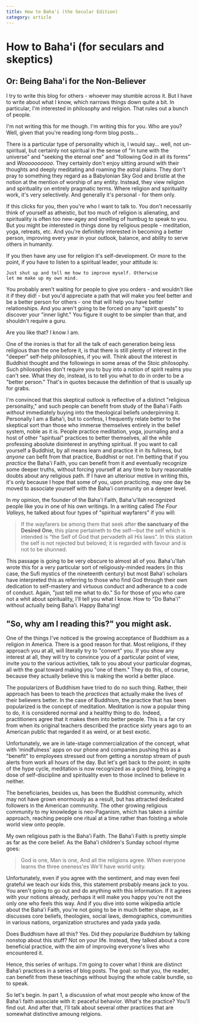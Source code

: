```yaml
---
title: How to Baha'i (the Secular Edition)
category: article
---
```


# How to Baha'i (for seculars and skeptics)

## Or: Being Baha'i for the Non-Believer

I try to write this blog for others - whoever may stumble across
it. But I have to write about what I know, which narrows things
down quite a bit. In particular, I'm interested in philosophy and
religion. That rules out a bunch of people.

I'm not writing this for me though. I'm writing this for you.
Who are you? Well, given that you're reading long-form blog posts...

There is a particular type of
personality which is, I would say... well, not un-spiritual, but
certainly not spiritual in the sense of "in tune with the universe" and
"seeking the eternal one" and "following God in all its forms"
and _Woooooooooo_. They certainly don't enjoy sitting around with
their thoughts and deeply meditating and roaming the astral plains.
They don't pray to something they regard as a Babylonian Sky God and
bristle at the notion at the mention of worship of any entity.
Instead, they view religion and spirituality on entirely pragmatic
terms. Where religion and spirituality work, it's very selectively.
And generally it's personal - for them only.

If this clicks for you, then you're who I want to talk to. You don't
necessarily think of yourself as atheistic, but too much of
religion is alienating, and spirituality is often too new-agey and
smelling of humbug to speak to you. But you might be interested in things
done by religious people - meditation, yoga, retreats, etc.
And you're definitely interested in becoming a better person,
improving every year in your outlook, balance, and ability to
serve others in humanity.

If you then have any use for religion it's self-development. Or more
to the point, if you have to listen to a spiritual leader, your
attitude is:

    Just shut up and tell me how to improve myself. Otherwise
    let me make up my own mind.

You probably aren't waiting for people to give you orders - and
wouldn't like it if they did! - but you'd appreciate a path that
will make you feel better and be a
better person for others - one that will help you have better
relationships. And you aren't going to be forced on any "spirit
quests" to discover your "inner light." You figure it ought to be
simpler than that, and shouldn't require a guru.

Are you like that? I know I am.

One of the ironies is that for all the talk of each generation being
less religious than the one before it, is that there is still
plenty of
interest in the
"deeper" self-help philosophies, if you will. Think about the interest
in Buddhist thought and the followings in some areas of the
Stoic philosophy. Such philosophies don't require you to buy into
a notion of spirit realms you can't see. What they do, instead, is
to tell you what to do in order to be a "better person." That's
in quotes because the definition of that is usually up for grabs.

I'm convinced that this skeptical outlook is reflective of a distinct 
"religious personality," and such people can
benefit from study of the Baha'i Faith _without_ immediately buying into the
theological beliefs underpinning it. Personally I am a Baha'i, but to confess,
I frequently relate better to the skeptical sort than those who immerse
themselves entirely in the belief system, noble as it is. 
People practice meditation, yoga,
journaling and a host of other "spiritual" practices to better themselves,
all the while professing absolute disinterest in anything spiritual. If
you want to call yourself a Buddhist, by all means learn and practice it
in its fullness, but _anyone_ can befit from that practice, Buddhist
or not. I'm betting that if you _practice_ the Baha'i Faith, you can benefit
from it and eventually recognize some deeper truths, without forcing
yourself at any time to bury reasonable doubts about any religious path.
If I have an ulteriour motive in writing this, it's only because I hope
that some of you, upon practicing, may one day be moved to associate
yourself with the Baha'i community on a deeper level.

In my opinion, the founder of the Baha'i Faith, Baha'u'llah recognized
people like you in one of his
own writings. In a writing called 
_The Four Valleys_, he talked about four types of "spiritual wayfarers" if
you will:

>   If the wayfarers be among them that seek after **the sanctuary of the 
>   Desired One**, this plane pertaineth to the self—but the self which 
>   is intended is “the Self of God that pervadeth all His laws”. 
>   In this station the self is not rejected but beloved; it 
>   is regarded with favour and is not to be shunned. 

This passage is going to be very obscure to almost all of you. Baha'u'llah 
wrote this for a very particular sort of religiously-minded readers
(in this case, the Sufi mystics of the nineteenth century)
but most Baha'i scholars have interpreted this as
referring to those who find God through their own dedication to self-mastery
and virtuous conduct and adherance to a code of conduct. Again, "just tell me
what to do." 
So for those of you who care not a whit about spirituality, I'll tell
you what I know. How to "Do Baha'i" without actually being Baha'i. Happy
Baha'ing!

## "So, why am I reading this?" you might ask.

One of the things I've noticed is the growing acceptance of Buddhism as
a religion in America. There is a good reason for that. Most religions,
if they approach you at all, will literally try to "convert" you.
If you show any interest at all, they will try to convince you of
a particular point of view, invite you to the various activities,
talk to you about your particular dogmas, all with the goal toward
making you "one of them." They do this, of course, because they actually
believe this is making the world a better place.

The popularizers of Buddhism
have tried to do no such thing. Rather, their approach has been to
teach the _practices_ that actually make the lives of their believers
better. In the case of Buddhism, the practice that has been popularized
is the concept of meditation. Meditation
is now a popular thing to do, it is considered normal and a healthy
thing to do. Indeed, practitioners agree that it makes them into better
people.  This is a far cry from when its original teachers described
the practice sixty years ago to an American public that regarded it
as weird, or at best exotic.

Unfortunately, we are in
late-stage commercialization of the concept, what with 'mindfulness'
apps on our phone and companies pushing this as a "benefit" to employees
stressed out from getting a nonstop stream of push alerts from work 
all hours of the day. But let's get back to the point; in spite of the
hype cycle, meditation is now recognized as a good thing, bringing a
dose of self-discipline and spirituality even to those inclined to
believe in neither.

The beneficiaries, besides us, has been the Buddhist community, which
may not have grown enormously as a result, but has attracted dedicated
followers in the American community. The other growing religious community
to my knowledge is neo-Paganism, which has taken a similar approach, reaching
people one ritual at a time rather than foisting a whole world view onto
people.

My own religious path is the Baha'i Faith. The Baha'i Faith is pretty
simple as far as the core belief. As the Baha'i children's Sunday school
rhyme goes:

>  God is one,
>  Man is one,
>  And all the religions agree.
>  When everyone learns the three oneness'es
>  We'll have world unity.

Unfortunately, even if you agree with the sentiment, and may even feel
grateful we teach our kids this, this statement probably means jack to
you. You aren't going to go out and do anything with this information.
If it agrees with your notions already, perhaps it will make you happy
you're not the only one who feels this way.
And if you dive into some wikipedia article about the Baha'i Faith, you're
not going to be in much better shape, as it discusses core beliefs, theologies,
social laws, demographics, communities in various nations, organization
structures and yada yada yada.

Does Buddhism have all this? Yes. Did
they popularize Buddhism by talking nonstop about this stuff? Not on your
life. Instead, they talked about a core beneficial practice, with the aim
of improving everyone's lives who encountered it.

Hence, this series of writups. I'm going to cover what I think are distinct
Baha'i practices in a series of blog posts. The goal: so that you, the
reader, can benefit from these teachings without buying the whole cable
bundle, so to speak.

So let's begin. In part 1, a discussion of what most people who know of
the Baha'i faith associate with it: peaceful behavior. What's the practice?
You'll find out. And after that, I'll talk about several other practices
that are somewhat distinctive amoung relgions.
